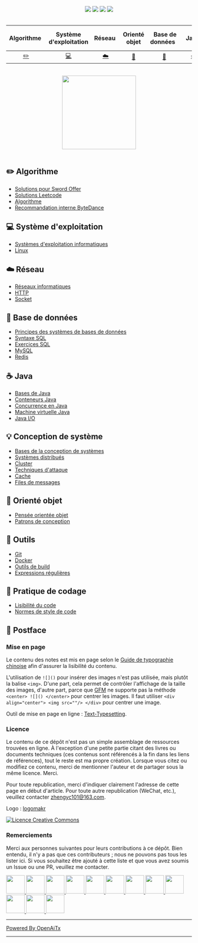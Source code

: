 <div align="center">
    <a href="https://www.cyc2018.xyz"> <img src="https://badgen.net/badge/CyC/%E5%9C%A8%E7%BA%BF%E9%98%85%E8%AF%BB?icon=sourcegraph&color=4ab8a1"></a>
    <a href="https://gitstar-ranking.com/repositories"> <img src="https://badgen.net/badge/Rank/13?icon=github&color=4ab8a1"></a>
    <a href="https://github.com/CyC2018/CS-Notes"> <img src="https://badgen.net/github/stars/CyC2018/CS-Notes?icon=github&color=4ab8a1"></a>
    <a href="https://github.com/CyC2018/CS-Notes"> <img src="https://badgen.net/github/forks/CyC2018/CS-Notes?icon=github&color=4ab8a1"></a>
    <!-- <a href="assets/download.md"> <img src="https://badgen.net/badge/OvO/%E7%A6%BB%E7%BA%BF%E4%B8%8B%E8%BD%BD?icon=telegram&color=4ab8a1"></a> -->
    <!-- <a href="assets/download.md"> <img src="https://badgen.net/badge/%e5%85%ac%e4%bc%97%e5%8f%b7/CyC2018?icon=rss&color=4ab8a1"></a> -->
</div>
<br>

| Algorithme&nbsp; | Système d'exploitation | Réseau&nbsp;|Orienté objet| &nbsp;Base de données&nbsp;&nbsp;|&nbsp;Java&nbsp;&nbsp;|Conception de système| &nbsp;&nbsp;Outils&nbsp;&nbsp; |Pratique de codage| &nbsp;&nbsp;Postface&nbsp;&nbsp; |
| :---: | :----: | :---: | :----: | :----: | :----: | :----: | :----: | :----: | :----: |
| [:pencil2:](#pencil2-algorithme) | [:computer:](#computer-système-dexploitation) | [:cloud:](#cloud-réseau) | [:art:](#art-orienté-objet) | [:floppy_disk:](#floppy_disk-base-de-données) |[:coffee:](#coffee-java)| [:bulb:](#bulb-conception-de-système) |[:wrench:](#wrench-outils)| [:watermelon:](#watermelon-pratique-de-codage) |[:memo:](#memo-postface)|

<br>

<div align="center">
    <img src="https://cs-notes-1256109796.cos.ap-guangzhou.myqcloud.com/githubio/LogoMakr_0zpEzN.png" width="200px">
</div>

<br>

## :pencil2: Algorithme

- [Solutions pour Sword Offer](https://github.com/CyC2018/CS-Notes/blob/master/notes/剑指%20Offer%20题解%20-%20目录.md)
- [Solutions Leetcode](https://github.com/CyC2018/CS-Notes/blob/master/notes/Leetcode%20题解%20-%20目录.md)
- [Algorithme](https://github.com/CyC2018/CS-Notes/blob/master/notes/算法%20-%20目录.md)
- [Recommandation interne ByteDance](assets/内推.md)

## :computer: Système d'exploitation

- [Systèmes d'exploitation informatiques](https://github.com/CyC2018/CS-Notes/blob/master/notes/计算机操作系统%20-%20目录.md)
- [Linux](https://github.com/CyC2018/CS-Notes/blob/master/notes/Linux.md)

## :cloud: Réseau 

- [Réseaux informatiques](https://github.com/CyC2018/CS-Notes/blob/master/notes/计算机网络%20-%20目录.md)
- [HTTP](https://github.com/CyC2018/CS-Notes/blob/master/notes/HTTP.md)
- [Socket](https://github.com/CyC2018/CS-Notes/blob/master/notes/Socket.md)

## :floppy_disk: Base de données

- [Principes des systèmes de bases de données](https://github.com/CyC2018/CS-Notes/blob/master/notes/数据库系统原理.md)
- [Syntaxe SQL](https://github.com/CyC2018/CS-Notes/blob/master/notes/SQL%20语法.md)
- [Exercices SQL](https://github.com/CyC2018/CS-Notes/blob/master/notes/SQL%20练习.md)
- [MySQL](https://github.com/CyC2018/CS-Notes/blob/master/notes/MySQL.md)
- [Redis](https://github.com/CyC2018/CS-Notes/blob/master/notes/Redis.md)

## :coffee: Java

- [Bases de Java](https://github.com/CyC2018/CS-Notes/blob/master/notes/Java%20基础.md)
- [Conteneurs Java](https://github.com/CyC2018/CS-Notes/blob/master/notes/Java%20容器.md)
- [Concurrence en Java](https://github.com/CyC2018/CS-Notes/blob/master/notes/Java%20并发.md)
- [Machine virtuelle Java](https://github.com/CyC2018/CS-Notes/blob/master/notes/Java%20虚拟机.md)
- [Java I/O](https://github.com/CyC2018/CS-Notes/blob/master/notes/Java%20IO.md)

## :bulb: Conception de système 

- [Bases de la conception de systèmes](https://github.com/CyC2018/CS-Notes/blob/master/notes/系统设计基础.md)
- [Systèmes distribués](https://github.com/CyC2018/CS-Notes/blob/master/notes/分布式.md)
- [Cluster](https://github.com/CyC2018/CS-Notes/blob/master/notes/集群.md)
- [Techniques d'attaque](https://github.com/CyC2018/CS-Notes/blob/master/notes/攻击技术.md)
- [Cache](https://github.com/CyC2018/CS-Notes/blob/master/notes/缓存.md)
- [Files de messages](https://github.com/CyC2018/CS-Notes/blob/master/notes/消息队列.md)

## :art: Orienté objet

- [Pensée orientée objet](https://github.com/CyC2018/CS-Notes/blob/master/notes/面向对象思想.md)
- [Patrons de conception](https://github.com/CyC2018/CS-Notes/blob/master/notes/设计模式%20-%20目录.md)

## :wrench: Outils 

- [Git](https://github.com/CyC2018/CS-Notes/blob/master/notes/Git.md)
- [Docker](https://github.com/CyC2018/CS-Notes/blob/master/notes/Docker.md)
- [Outils de build](https://github.com/CyC2018/CS-Notes/blob/master/notes/构建工具.md)
- [Expressions régulières](https://github.com/CyC2018/CS-Notes/blob/master/notes/正则表达式.md)

## :watermelon: Pratique de codage 

- [Lisibilité du code](https://github.com/CyC2018/CS-Notes/blob/master/notes/代码可读性.md)
- [Normes de style de code](https://github.com/CyC2018/CS-Notes/blob/master/notes/代码风格规范.md)

## :memo: Postface

### Mise en page

Le contenu des notes est mis en page selon le [Guide de typographie chinoise](https://github.com/sparanoid/chinese-copywriting-guidelines/blob/master/README.zh-CN.md) afin d'assurer la lisibilité du contenu.

L'utilisation de `![]()` pour insérer des images n'est pas utilisée, mais plutôt la balise `<img>`. D'une part, cela permet de contrôler l'affichage de la taille des images, d'autre part, parce que [GFM](https://github.github.com/gfm/) ne supporte pas la méthode `<center> ![]() </center>` pour centrer les images. Il faut utiliser `<div align="center"> <img src=""/> </div>` pour centrer une image.

Outil de mise en page en ligne : [Text-Typesetting](https://github.com/CyC2018/Text-Typesetting).

### Licence

Le contenu de ce dépôt n'est pas un simple assemblage de ressources trouvées en ligne. À l'exception d'une petite partie citant des livres ou documents techniques (ces contenus sont référencés à la fin dans les liens de références), tout le reste est ma propre création. Lorsque vous citez ou modifiez ce contenu, merci de mentionner l'auteur et de partager sous la même licence. Merci.

Pour toute republication, merci d'indiquer clairement l'adresse de cette page en début d'article. Pour toute autre republication (WeChat, etc.), veuillez contacter zhengyc101@163.com.

Logo : [logomakr](https://logomakr.com/)

<a rel="license" href="http://creativecommons.org/licenses/by-nc-sa/4.0/"><img alt="Licence Creative Commons" style="border-width:0" src="https://i.creativecommons.org/l/by-nc-sa/4.0/88x31.png" /></a>

### Remerciements

Merci aux personnes suivantes pour leurs contributions à ce dépôt. Bien entendu, il n'y a pas que ces contributeurs ; nous ne pouvons pas tous les lister ici. Si vous souhaitez être ajouté à cette liste et que vous avez soumis un Issue ou une PR, veuillez me contacter.

<a href="https://github.com/linw7">
    <img src="https://avatars3.githubusercontent.com/u/21679154?s=400&v=4" width="50px">
</a> 
<a href="https://github.com/g10guang">
    <img src="https://avatars1.githubusercontent.com/u/18458140?s=400&v=4" width="50px">
</a>
<a href="https://github.com/Sctwang">
    <img src="https://avatars3.githubusercontent.com/u/33345444?s=400&v=4" width="50px">
</a> 
<a href="https://github.com/ResolveWang">
    <img src="https://avatars1.githubusercontent.com/u/8018776?s=400&v=4" width="50px">
</a>
<a href="https://github.com/crossoverJie">
    <img src="https://avatars1.githubusercontent.com/u/15684156?s=400&v=4" width="50px">
</a> 
<a href="https://github.com/jy03078584">
    <img src="https://avatars2.githubusercontent.com/u/7719370?s=400&v=4" width="50px">
</a>
<a href="https://github.com/kwongtailau">
    <img src="https://avatars0.githubusercontent.com/u/22954582?s=400&v=4" width="50px">
</a>
<a href="https://github.com/xiangflight">
    <img src="https://avatars2.githubusercontent.com/u/10072416?s=400&v=4" width="50px">
</a>
<a href="https://github.com/mafulong">
    <img src="https://avatars1.githubusercontent.com/u/24795000?s=400&v=4" width="50px">
</a>
<a href="https://github.com/yanglbme">
    <img src="https://avatars1.githubusercontent.com/u/21008209?s=400&v=4" width="50px">
</a>
<a href="https://github.com/OOCZC">
    <img src="https://avatars1.githubusercontent.com/u/11623828?s=400&v=4" width="50px">
</a>
<a href="https://github.com/5renyuebing">
    <img src="https://avatars1.githubusercontent.com/u/32872430?s=400&v=4" width="50px">
</a>

---

[Powered By OpenAiTx](https://github.com/OpenAiTx/OpenAiTx)

---